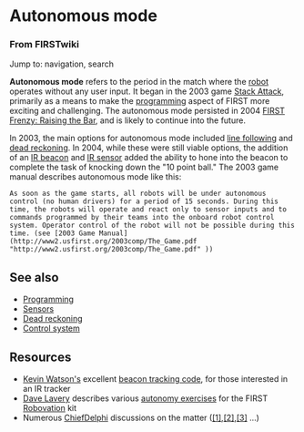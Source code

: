 # Autonomous mode

### From FIRSTwiki

Jump to: navigation, search

**Autonomous mode** refers to the period in the match where the [robot](/index.php/Robot "Robot" ) operates without any user input. It began in the 2003 game [Stack Attack](/index.php/Stack_Attack "Stack Attack" ), primarily as a means to make the [programming](/index.php/Programming "Programming" ) aspect of FIRST more exciting and challenging. The autonomous mode persisted in 2004 [FIRST Frenzy: Raising the Bar](/index.php/FIRST_Frenzy:_Raising_the_Bar "FIRST Frenzy: Raising the Bar" ), and is likely to continue into the future. 

In 2003, the main options for autonomous mode included [line
following](/index.php/Line_following "Line following" ) and [dead
reckoning](/index.php/Dead_reckoning "Dead reckoning" ). In 2004, while these
were still viable options, the addition of an [IR beacon](/index.php/IR_beacon
"IR beacon" ) and [IR sensor](/index.php/IR_sensor "IR sensor" ) added the
ability to hone into the beacon to complete the task of knocking down the "10
point ball." The 2003 game manual describes autonomous mode like this:

    As soon as the game starts, all robots will be under autonomous control (no human drivers) for a period of 15 seconds. During this time, the robots will operate and react only to sensor inputs and to commands programmed by their teams into the onboard robot control system. Operator control of the robot will not be possible during this time. (see [2003 Game Manual](http://www2.usfirst.org/2003comp/The_Game.pdf "http://www2.usfirst.org/2003comp/The_Game.pdf" )) 


##  See also

  * [Programming](/index.php/Programming "Programming" )
  * [Sensors](/index.php/Sensors "Sensors" )
  * [Dead reckoning](/index.php/Dead_reckoning "Dead reckoning" )
  * [Control system](/index.php/Control_system "Control system" )


##  Resources

  * [Kevin Watson's](/index.php/Kevin_Watson "Kevin Watson" ) excellent [beacon tracking code](http://kevin.org/frc/ "http://kevin.org/frc/" ), for those interested in an IR tracker 
  * [Dave Lavery](/index.php/Dave_Lavery "Dave Lavery" ) describes various [autonomy exercises](http://www.usfirst.org/robotics/robovation/primer/Autonomy.htm "http://www.usfirst.org/robotics/robovation/primer/Autonomy.htm" ) for the FIRST [Robovation](/index.php/Robovation "Robovation" ) kit 
  * Numerous [ChiefDelphi](/index.php/ChiefDelphi "ChiefDelphi" ) discussions on the matter ([[1]](http://www.chiefdelphi.com/forums/showthread.php?t=26774 "http://www.chiefdelphi.com/forums/showthread.php?t=26774" ),[[2]](http://www.chiefdelphi.com/forums/showthread.php?t=28435 "http://www.chiefdelphi.com/forums/showthread.php?t=28435" ),[[3]](http://www.chiefdelphi.com/forums/showthread.php?t=28211 "http://www.chiefdelphi.com/forums/showthread.php?t=28211" ) ...) 

